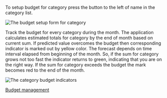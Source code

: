 To setup budget for category press the button to the left of name in the category list. 

![The budget setup form for category](https://dvmorozov.github.io/expenses/assets/images/2015-07-05_10h13_10.png)

Track the budget for every category during the month. The application calculates estimated totals for category by the end of month based on current sum. If predicted value overcomes the budget then corresponding indicator is marked out by yellow color. The forecast depends on time interval elapsed from beginning of the month. So, if the sum for category grows not too fast the indicator returns to green, indicating that you are on the right way. If the sum for category exceeds the budget the mark becomes red to the end of the month.

![The category budget indicators](https://dvmorozov.github.io/expenses/assets/images/2015-07-05_10h12_39.png)

[Budget management](https://dvmorozov.github.io/expenses/budget-management)
